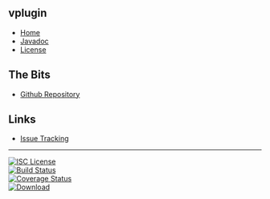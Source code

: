 ## vplugin
- [Home]()
- [Javadoc](docs/javadoc)
- [License](#docs/LICENSE)

## The Bits
- [Github Repository](http://github.com/nwillc/jdk8-tostring)

## Links
- [Issue Tracking](https://github.com/nwillc/jdk8-tostring/issues)

--------
[![ISC License](https://img.shields.io/badge/license-ISC-green.svg?style=flat)](https://tldrlegal.com/license/-isc-license)
<br/>
[![Build Status](https://travis-ci.org/nwillc/jdk8-tostring.svg?branch=master)](https://travis-ci.org/nwillc/jdk8-tostring)
<br/>
[![Coverage Status](https://coveralls.io/repos/nwillc/jdk8-tostring/badge.svg?branch=master)](https://coveralls.io/r/nwillc/jdk8-tostring?branch=master)
<br/>
[![Download](https://nwillc-shields.herokuapp.com/shield/jcenter?group=com.github.nwillc&package=ToString)](https://nwillc-shields.herokuapp.com/homepage/jcenter?group=com.github.nwillc&package=ToString&path=nwillc/maven/jdk8-tostring)
